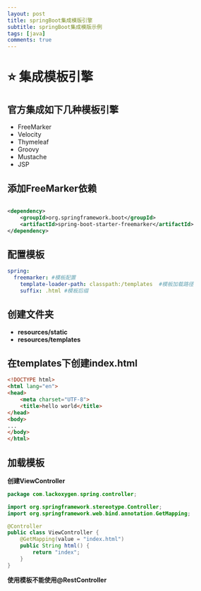 ```yaml
---
layout: post
title: springBoot集成模版引擎
subtitle: springBoot集成模版示例
tags: [java]
comments: true
---
```


# ⭐ 集成模板引擎

## 官方集成如下几种模板引擎

- FreeMarker
- Velocity
- Thymeleaf
- Groovy
- Mustache
- JSP

## 添加FreeMarker依赖

```xml

<dependency>
    <groupId>org.springframework.boot</groupId>
    <artifactId>spring-boot-starter-freemarker</artifactId>
</dependency>
```

## 配置模板

```yaml
spring:
  freemarker: #模板配置
    template-loader-path: classpath:/templates  #模板加载路径
    suffix: .html #模板后缀
```

## 创建文件夹

- **resources/static**
- **resources/templates**

## 在templates下创建index.html

```html
<!DOCTYPE html>
<html lang="en">
<head>
    <meta charset="UTF-8">
    <title>hello world</title>
</head>
<body>
...
</body>
</html>
```

## 加载模板
**创建ViewController**

```java
package com.lackoxygen.spring.controller;

import org.springframework.stereotype.Controller;
import org.springframework.web.bind.annotation.GetMapping;

@Controller
public class ViewController {
    @GetMapping(value = "index.html")
    public String html() {
        return "index";
    }
}
```

**使用模板不能使用@RestController**